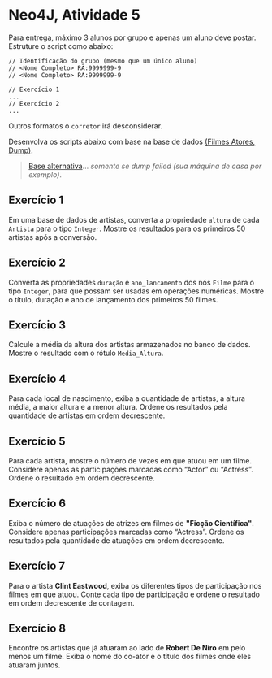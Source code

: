 # Neo4J, Atividade 5

Para entrega, máximo 3 alunos por grupo e apenas um aluno deve postar. Estruture o script como abaixo: 

```
// Identificação do grupo (mesmo que um único aluno)
// <Nome Completo> RA:9999999-9
// <Nome Completo> RA:9999999-9 

// Exercício 1
...
// Exercício 2
...

```

Outros formatos o `corretor` irá desconsiderar.

Desenvolva os scripts abaixo com base na base de dados [(Filmes Atores, Dump)](https://drive.google.com/drive/folders/1cA-yNkwgr7ghfj2Smk4i4mtIF5_aUuJ7?usp=sharing).

> [Base alternativa](https://github.com/Rogerio-mack/IMT_Banco_de_Dados/blob/main/Neo4J_filmes_atores_short.js)... *somente se dump failed (sua máquina de casa por exemplo)*.


## Exercício 1

Em uma base de dados de artistas, converta a propriedade `altura` de cada `Artista` para o tipo `Integer`. Mostre os resultados para os primeiros 50 artistas após a conversão.

## Exercício 2

Converta as propriedades `duração` e `ano_lancamento` dos nós `Filme` para o tipo `Integer`, para que possam ser usadas em operações numéricas. Mostre o título, duração e ano de lançamento dos primeiros 50 filmes.

## Exercício 3

Calcule a média da altura dos artistas armazenados no banco de dados. Mostre o resultado com o rótulo `Media_Altura`.

## Exercício 4

Para cada local de nascimento, exiba a quantidade de artistas, a altura média, a maior altura e a menor altura. Ordene os resultados pela quantidade de artistas em ordem decrescente.

## Exercício 5

Para cada artista, mostre o número de vezes em que atuou em um filme. Considere apenas as participações marcadas como “Actor” ou “Actress”. Ordene o resultado em ordem decrescente.

## Exercício 6

Exiba o número de atuações de atrizes em filmes de **"Ficção Científica"**. Considere apenas participações marcadas como “Actress”. Ordene os resultados pela quantidade de atuações em ordem decrescente.

## Exercício 7

Para o artista **Clint Eastwood**, exiba os diferentes tipos de participação nos filmes em que atuou. Conte cada tipo de participação e ordene o resultado em ordem decrescente de contagem.

## Exercício 8

Encontre os artistas que já atuaram ao lado de **Robert De Niro** em pelo menos um filme. Exiba o nome do co-ator e o título dos filmes onde eles atuaram juntos.
